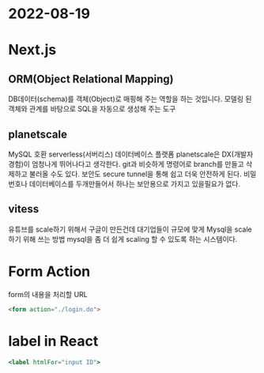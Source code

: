 # 2022-08-19

# Next.js

## ORM(Object Relational Mapping)

DB데이터(schema)를 객체(Object)로 매핑해 주는 역할을 하는 것입니다. 모델링 된 객체와 관계를 바탕으로 SQL을 자동으로 생성해 주는 도구

## planetscale

MySQL 호환 serverless(서버리스) 데이터베이스 플랫폼
planetscale은 DX(개발자경험)이 엄청나게 뛰어나다고 생각한다. git과 비슷하게 명령어로 branch를 만들고 삭제하고 불러올 수도 있다.
보안도 secure tunnel을 통해 쉽고 더욱 안전하게 된다. 비밀번호나 데이터베이스를 두개만들어서 하나는 보안용으로 가지고 있을필요가 없다.

## vitess

유튜브를 scale하기 위해서 구글이 만든건데 대기업들이 규모에 맞게 Mysql을 scale하기 위해 쓰는 방법
mysql을 좀 더 쉽게 scaling 할 수 있도록 하는 시스템이다.

# Form Action

form의 내용을 처리할 URL

```html
<form action="./login.do">
```

# label in React

```jsx
<label htmlFor="input ID">
```